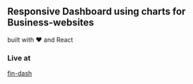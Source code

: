 ## Responsive Dashboard using charts for Business-websites 
built with :hearts: and React

### Live at
[fin-dash](https://finacular-dash.herokuapp.com/)
